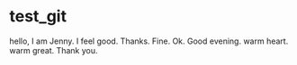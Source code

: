 # test_git
hello, I am Jenny.
I feel good.
Thanks.
Fine.
Ok.
Good evening.
warm heart.
warm
great.
Thank you.
